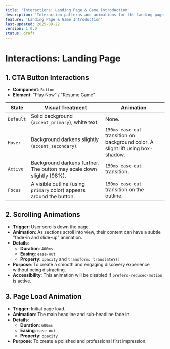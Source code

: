 ```yaml
---
title: 'Interactions: Landing Page & Game Introduction'
description: 'Interaction patterns and animations for the landing page.'
feature: 'Landing Page & Game Introduction'
last-updated: 2025-09-22
version: 1.0.0
status: draft
---
```


# Interactions: Landing Page

## 1. CTA Button Interactions

- **Component**: `Button`
- **Element**: "Play Now" / "Resume Game"

| State | Visual Treatment | Animation |
|---|---|---|
| `Default` | Solid background (`accent_primary`), white text. | None. |
| `Hover` | Background darkens slightly (`accent_secondary`). | `150ms ease-out` transition on background color. A slight lift using box-shadow. |
| `Active` | Background darkens further. The button may scale down slightly (98%). | `150ms ease-out` transition. |
| `Focus` | A visible outline (using `primary` color) appears around the button. | `150ms ease-out` transition on the outline. |

## 2. Scrolling Animations

- **Trigger**: User scrolls down the page.
- **Animation**: As sections scroll into view, their content can have a subtle "fade-in and slide-up" animation.
- **Details**:
    - **Duration**: `400ms`
    - **Easing**: `ease-out`
    - **Property**: `opacity` and `transform: translateY()`
- **Purpose**: To create a smooth and engaging discovery experience without being distracting.
- **Accessibility**: This animation will be disabled if `prefers-reduced-motion` is active.

## 3. Page Load Animation

- **Trigger**: Initial page load.
- **Animation**: The main headline and sub-headline fade in.
- **Details**:
    - **Duration**: `600ms`
    - **Easing**: `ease-out`
    - **Property**: `opacity`
- **Purpose**: To create a polished and professional first impression.
